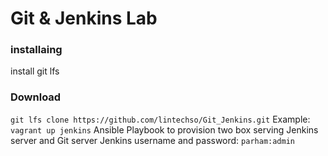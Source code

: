 # Git & Jenkins Lab
### installaing
install git lfs
### Download
`git lfs clone https://github.com/lintechso/Git_Jenkins.git`
Example: 
`vagrant up jenkins`
Ansible Playbook to provision two box serving Jenkins server and Git server
Jenkins username and password: `parham:admin`
